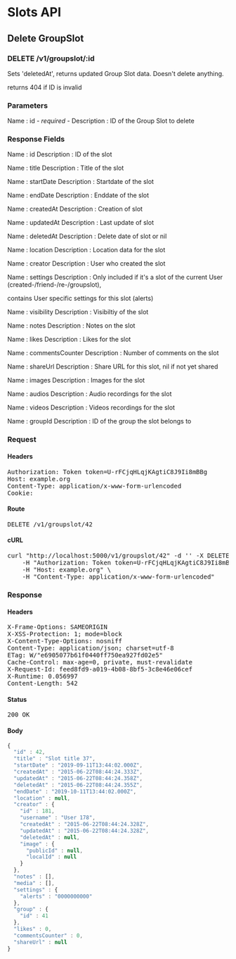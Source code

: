 # Slots API

## Delete GroupSlot

### DELETE /v1/groupslot/:id

Sets &#39;deletedAt&#39;, returns updated Group Slot data. Doesn&#39;t delete anything.

returns 404 if ID is invalid

### Parameters

Name : id *- required -*
Description : ID of the Group Slot to delete


### Response Fields

Name : id
Description : ID of the slot

Name : title
Description : Title of the slot

Name : startDate
Description : Startdate of the slot

Name : endDate
Description : Enddate of the slot

Name : createdAt
Description : Creation of slot

Name : updatedAt
Description : Last update of slot

Name : deletedAt
Description : Delete date of slot or nil

Name : location
Description : Location data for the slot

Name : creator
Description : User who created the slot

Name : settings
Description : Only included if it&#39;s a slot of the current User (created-/friend-/re-/groupslot),

contains User specific settings for this slot (alerts)

Name : visibility
Description : Visibiltiy of the slot

Name : notes
Description : Notes on the slot

Name : likes
Description : Likes for the slot

Name : commentsCounter
Description : Number of comments on the slot

Name : shareUrl
Description : Share URL for this slot, nil if not yet shared

Name : images
Description : Images for the slot

Name : audios
Description : Audio recordings for the slot

Name : videos
Description : Videos recordings for the slot

Name : groupId
Description : ID of the group the slot belongs to

### Request

#### Headers

<pre>Authorization: Token token=U-rFCjqHLqjKAgtiC8J9Ii8mBBg
Host: example.org
Content-Type: application/x-www-form-urlencoded
Cookie: </pre>

#### Route

<pre>DELETE /v1/groupslot/42</pre>

#### cURL

<pre class="request">curl &quot;http://localhost:5000/v1/groupslot/42&quot; -d &#39;&#39; -X DELETE \
	-H &quot;Authorization: Token token=U-rFCjqHLqjKAgtiC8J9Ii8mBBg&quot; \
	-H &quot;Host: example.org&quot; \
	-H &quot;Content-Type: application/x-www-form-urlencoded&quot;</pre>

### Response

#### Headers

<pre>X-Frame-Options: SAMEORIGIN
X-XSS-Protection: 1; mode=block
X-Content-Type-Options: nosniff
Content-Type: application/json; charset=utf-8
ETag: W/&quot;e6905077b61f0440ff750ea927fd02e5&quot;
Cache-Control: max-age=0, private, must-revalidate
X-Request-Id: feed8fd9-a019-4b08-8bf5-3c8e46e06cef
X-Runtime: 0.056997
Content-Length: 542</pre>

#### Status

<pre>200 OK</pre>

#### Body

```javascript
{
  "id" : 42,
  "title" : "Slot title 37",
  "startDate" : "2019-09-11T13:44:02.000Z",
  "createdAt" : "2015-06-22T08:44:24.333Z",
  "updatedAt" : "2015-06-22T08:44:24.358Z",
  "deletedAt" : "2015-06-22T08:44:24.355Z",
  "endDate" : "2019-10-11T13:44:02.000Z",
  "location" : null,
  "creator" : {
    "id" : 181,
    "username" : "User 178",
    "createdAt" : "2015-06-22T08:44:24.328Z",
    "updatedAt" : "2015-06-22T08:44:24.328Z",
    "deletedAt" : null,
    "image" : {
      "publicId" : null,
      "localId" : null
    }
  },
  "notes" : [],
  "media" : [],
  "settings" : {
    "alerts" : "0000000000"
  },
  "group" : {
    "id" : 41
  },
  "likes" : 0,
  "commentsCounter" : 0,
  "shareUrl" : null
}
```
